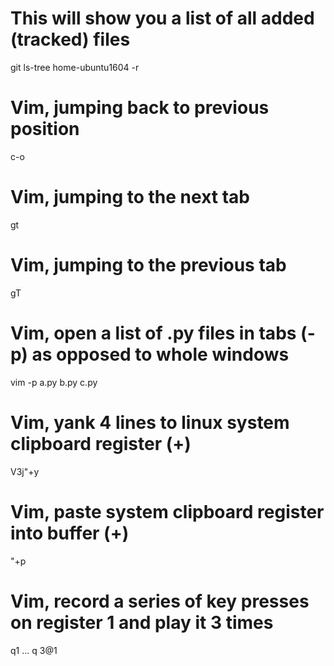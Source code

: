 # This will show you a list of all added (tracked) files
git ls-tree home-ubuntu1604 -r

# Vim, jumping back to previous position
c-o
# Vim, jumping to the next tab
gt
# Vim, jumping to the previous tab
gT
# Vim, open a list of .py files in tabs (-p) as opposed to whole windows
vim -p a.py b.py c.py
# Vim, yank 4 lines to linux system clipboard register (+)
V3j"+y
# Vim, paste system clipboard register into buffer (+)
"+p
# Vim, record a series of key presses on register 1 and play it 3 times
q1 ... q
3@1
